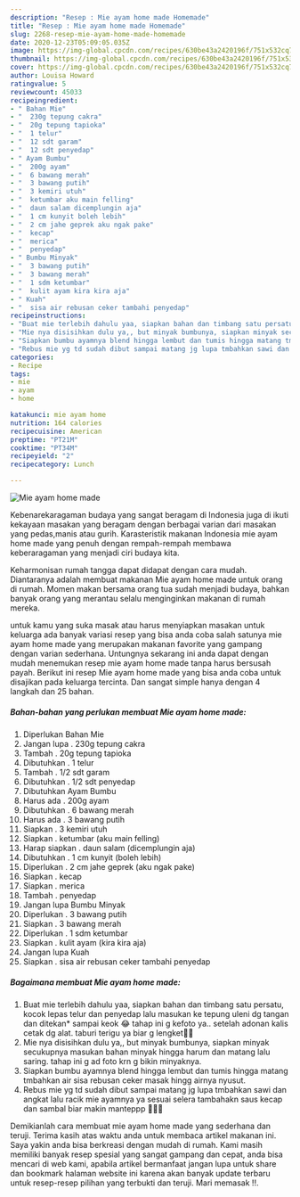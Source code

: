 ```yaml
---
description: "Resep : Mie ayam home made Homemade"
title: "Resep : Mie ayam home made Homemade"
slug: 2268-resep-mie-ayam-home-made-homemade
date: 2020-12-23T05:09:05.035Z
image: https://img-global.cpcdn.com/recipes/630be43a2420196f/751x532cq70/mie-ayam-home-made-foto-resep-utama.jpg
thumbnail: https://img-global.cpcdn.com/recipes/630be43a2420196f/751x532cq70/mie-ayam-home-made-foto-resep-utama.jpg
cover: https://img-global.cpcdn.com/recipes/630be43a2420196f/751x532cq70/mie-ayam-home-made-foto-resep-utama.jpg
author: Louisa Howard
ratingvalue: 5
reviewcount: 45033
recipeingredient:
- " Bahan Mie"
- "  230g tepung cakra"
- "  20g tepung tapioka"
- "  1 telur"
- "  12 sdt garam"
- "  12 sdt penyedap"
- " Ayam Bumbu"
- "  200g ayam"
- "  6 bawang merah"
- "  3 bawang putih"
- "  3 kemiri utuh"
- "  ketumbar aku main felling"
- "  daun salam dicemplungin aja"
- "  1 cm kunyit boleh lebih"
- "  2 cm jahe geprek aku ngak pake"
- "  kecap"
- "  merica"
- "  penyedap"
- " Bumbu Minyak"
- "  3 bawang putih"
- "  3 bawang merah"
- "  1 sdm ketumbar"
- "  kulit ayam kira kira aja"
- " Kuah"
- "  sisa air rebusan ceker tambahi penyedap"
recipeinstructions:
- "Buat mie terlebih dahulu yaa, siapkan bahan dan timbang satu persatu, kocok lepas telur dan penyedap lalu masukan ke tepung uleni dg tangan dan ditekan* sampai keok 😂 tahap ini g kefoto ya.. setelah adonan kalis cetak dg alat. taburi terigu ya biar g lengket💝😍"
- "Mie nya disisihkan dulu ya,, but minyak bumbunya, siapkan minyak secukupnya masukan bahan minyak hingga harum dan matang lalu saring. tahap ini g ad foto krn g bikin minyaknya."
- "Siapkan bumbu ayamnya blend hingga lembut dan tumis hingga matang tmbahkan air sisa rebusan ceker masak hingg airnya nyusut."
- "Rebus mie yg td sudah dibut sampai matang jg lupa tmbahkan sawi dan angkat lalu racik mie ayamnya ya sesuai selera tambahakn saus kecap dan sambal biar makin manteppp 💝💝😍"
categories:
- Recipe
tags:
- mie
- ayam
- home

katakunci: mie ayam home 
nutrition: 164 calories
recipecuisine: American
preptime: "PT21M"
cooktime: "PT34M"
recipeyield: "2"
recipecategory: Lunch

---
```



![Mie ayam home made](https://img-global.cpcdn.com/recipes/630be43a2420196f/751x532cq70/mie-ayam-home-made-foto-resep-utama.jpg)

Kebenarekaragaman budaya yang sangat beragam di Indonesia juga di ikuti kekayaan masakan yang beragam dengan berbagai varian dari masakan yang pedas,manis atau gurih. Karasteristik makanan Indonesia mie ayam home made yang penuh dengan rempah-rempah membawa keberaragaman yang menjadi ciri budaya kita.




Keharmonisan rumah tangga dapat didapat dengan cara mudah. Diantaranya adalah membuat makanan Mie ayam home made untuk orang di rumah. Momen makan bersama orang tua sudah menjadi budaya, bahkan banyak orang yang merantau selalu menginginkan makanan di rumah mereka.

untuk kamu yang suka masak atau harus menyiapkan masakan untuk keluarga ada banyak variasi resep yang bisa anda coba salah satunya mie ayam home made yang merupakan makanan favorite yang gampang dengan varian sederhana. Untungnya sekarang ini anda dapat dengan mudah menemukan resep mie ayam home made tanpa harus bersusah payah.
Berikut ini resep Mie ayam home made yang bisa anda coba untuk disajikan pada keluarga tercinta. Dan sangat simple hanya dengan 4 langkah dan 25 bahan.


<!--inarticleads1-->

##### Bahan-bahan yang perlukan membuat Mie ayam home made:

1. Diperlukan  Bahan Mie
1. Jangan lupa  . 230g tepung cakra
1. Tambah  . 20g tepung tapioka
1. Dibutuhkan  . 1 telur
1. Tambah  . 1/2 sdt garam
1. Dibutuhkan  . 1/2 sdt penyedap
1. Dibutuhkan  Ayam Bumbu
1. Harus ada  . 200g ayam
1. Dibutuhkan  . 6 bawang merah
1. Harus ada  . 3 bawang putih
1. Siapkan  . 3 kemiri utuh
1. Siapkan  . ketumbar (aku main felling)
1. Harap siapkan  . daun salam (dicemplungin aja)
1. Dibutuhkan  . 1 cm kunyit (boleh lebih)
1. Diperlukan  . 2 cm jahe geprek (aku ngak pake)
1. Siapkan  . kecap
1. Siapkan  . merica
1. Tambah  . penyedap
1. Jangan lupa  Bumbu Minyak
1. Diperlukan  . 3 bawang putih
1. Siapkan  . 3 bawang merah
1. Diperlukan  . 1 sdm ketumbar
1. Siapkan  . kulit ayam (kira kira aja)
1. Jangan lupa  Kuah
1. Siapkan  . sisa air rebusan ceker tambahi penyedap




<!--inarticleads2-->

##### Bagaimana membuat  Mie ayam home made:

1. Buat mie terlebih dahulu yaa, siapkan bahan dan timbang satu persatu, kocok lepas telur dan penyedap lalu masukan ke tepung uleni dg tangan dan ditekan* sampai keok 😂 tahap ini g kefoto ya.. setelah adonan kalis cetak dg alat. taburi terigu ya biar g lengket💝😍
1. Mie nya disisihkan dulu ya,, but minyak bumbunya, siapkan minyak secukupnya masukan bahan minyak hingga harum dan matang lalu saring. tahap ini g ad foto krn g bikin minyaknya.
1. Siapkan bumbu ayamnya blend hingga lembut dan tumis hingga matang tmbahkan air sisa rebusan ceker masak hingg airnya nyusut.
1. Rebus mie yg td sudah dibut sampai matang jg lupa tmbahkan sawi dan angkat lalu racik mie ayamnya ya sesuai selera tambahakn saus kecap dan sambal biar makin manteppp 💝💝😍




Demikianlah cara membuat mie ayam home made yang sederhana dan teruji. Terima kasih atas waktu anda untuk membaca artikel makanan ini. Saya yakin anda bisa berkreasi dengan mudah di rumah. Kami masih memiliki banyak resep spesial yang sangat gampang dan cepat, anda bisa mencari di web kami, apabila artikel bermanfaat jangan lupa untuk share dan bookmark halaman website ini karena akan banyak update terbaru untuk resep-resep pilihan yang terbukti dan teruji. Mari memasak !!. 

